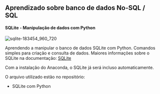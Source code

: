 ## Aprendizado sobre banco de dados No-SQL / SQL

#### SQLite - Manipulação de dados com Python

![sqlite-183454_960_720](https://user-images.githubusercontent.com/15157510/68634311-c3559d80-04d3-11ea-9694-8350b4269050.png)

Aprendendo a manipular o banco de dados SQLite com Python. Comandos simples para criação e consulta de dados.
Maiores informações sobre o SQLite na documentação: <a href="https://sqlite.org/docs.html">SQLite</a>

Com a instalação do Anaconda, o SQLite já será incluso automaticamente.

O arquivo utilizado estão no repositório:
* SQLite com Python



